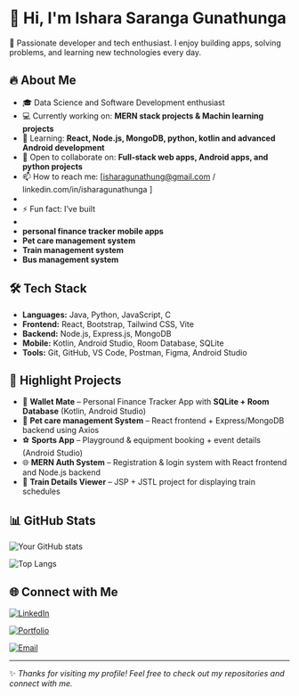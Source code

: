 # 👋 Hi, I'm Ishara Saranga Gunathunga


🚀 Passionate developer and tech enthusiast. I enjoy building apps, solving problems, and learning new technologies every day.  

## 🔥 About Me  

- 🎓 Data Science and Software Development enthusiast  
- 💻 Currently working on: **MERN stack projects & Machin learning projects**  
- 🌱 Learning: **React, Node.js, MongoDB, python, kotlin and advanced Android development**  
- 🤝 Open to collaborate on: **Full-stack web apps, Android apps, and python projects**  
- 📫 How to reach me: [isharagunathung@gmail.com /  linkedin.com/in/isharagunathunga ]
-  
- ⚡ Fun fact: I’ve built
- 
- **personal finance tracker mobile apps**
- **Pet care management system**
- **Train management system**
- **Bus management system** 


## 🛠️ Tech Stack  
- **Languages:** Java, Python, JavaScript, C  
- **Frontend:** React, Bootstrap, Tailwind CSS, Vite
- **Backend:** Node.js, Express.js, MongoDB  
- **Mobile:** Kotlin, Android Studio, Room Database, SQLite  
- **Tools:** Git, GitHub, VS Code, Postman, Figma, Android Studio  


## 📂 Highlight Projects  
- 📱 **Wallet Mate** – Personal Finance Tracker App with **SQLite + Room Database** (Kotlin, Android Studio)  
- 🐾 **Pet care management System** – React frontend + Express/MongoDB backend using Axios  
- ⚽ **Sports App** – Playground & equipment booking + event details (Android Studio)  
- 🌐 **MERN Auth System** – Registration & login system with React frontend and Node.js backend  
- 🚆 **Train Details Viewer** – JSP + JSTL project for displaying train schedules  


## 📊 GitHub Stats  

![Your GitHub stats](https://github-readme-stats.vercel.app/api?username=YourUsername&show_icons=true&theme=radical)  

![Top Langs](https://github-readme-stats.vercel.app/api/top-langs/?username=YourUsername&layout=compact&theme=radical)  


## 🌐 Connect with Me  
[![LinkedIn](https://img.shields.io/badge/LinkedIn-blue?logo=linkedin&logoColor=white)](linkedin.com/in/isharagunathunga)  

[![Portfolio](https://img.shields.io/badge/Portfolio-000?logo=firefox&logoColor=white)](YourPortfolioURL)  

[![Email](https://img.shields.io/badge/Email-D14836?logo=gmail&logoColor=white)](isharagunathung@gmail.com)  



---
✨ *Thanks for visiting my profile! Feel free to check out my repositories and connect with me.*  
